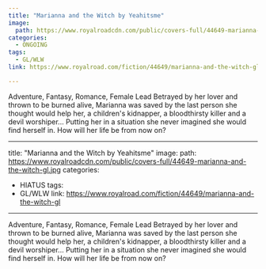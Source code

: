 ```yaml
---
title: "Marianna and the Witch by Yeahitsme"
image:
  path: https://www.royalroadcdn.com/public/covers-full/44649-marianna-and-the-witch-gl.jpg
categories:
  - ONGOING
tags:
  - GL/WLW
link: https://www.royalroad.com/fiction/44649/marianna-and-the-witch-gl

---
```

Adventure, Fantasy, Romance, Female Lead
Betrayed by her lover and thrown to be burned alive, Marianna was saved by the last person she thought would help her, a children's kidnapper, a bloodthirsty killer and a devil worshiper... Putting her in a situation she never imagined she would find herself in.
How will her life be from now on?

---
title: "Marianna and the Witch by Yeahitsme"
image:
  path: https://www.royalroadcdn.com/public/covers-full/44649-marianna-and-the-witch-gl.jpg
categories:
  - HIATUS
tags:
  - GL/WLW
link: https://www.royalroad.com/fiction/44649/marianna-and-the-witch-gl

---
Adventure, Fantasy, Romance, Female Lead
Betrayed by her lover and thrown to be burned alive, Marianna was saved by the last person she thought would help her, a children's kidnapper, a bloodthirsty killer and a devil worshiper... Putting her in a situation she never imagined she would find herself in.
How will her life be from now on?

